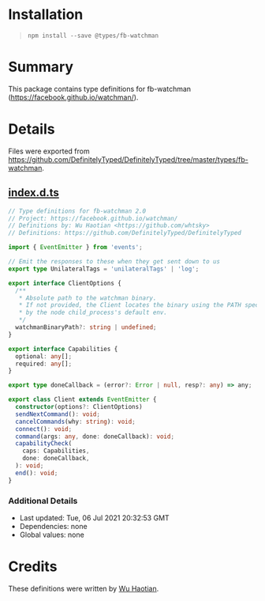 # Installation
> `npm install --save @types/fb-watchman`

# Summary
This package contains type definitions for fb-watchman (https://facebook.github.io/watchman/).

# Details
Files were exported from https://github.com/DefinitelyTyped/DefinitelyTyped/tree/master/types/fb-watchman.
## [index.d.ts](https://github.com/DefinitelyTyped/DefinitelyTyped/tree/master/types/fb-watchman/index.d.ts)
````ts
// Type definitions for fb-watchman 2.0
// Project: https://facebook.github.io/watchman/
// Definitions by: Wu Haotian <https://github.com/whtsky>
// Definitions: https://github.com/DefinitelyTyped/DefinitelyTyped

import { EventEmitter } from 'events';

// Emit the responses to these when they get sent down to us
export type UnilateralTags = 'unilateralTags' | 'log';

export interface ClientOptions {
  /**
   * Absolute path to the watchman binary.
   * If not provided, the Client locates the binary using the PATH specified
   * by the node child_process's default env.
   */
  watchmanBinaryPath?: string | undefined;
}

export interface Capabilities {
  optional: any[];
  required: any[];
}

export type doneCallback = (error?: Error | null, resp?: any) => any;

export class Client extends EventEmitter {
  constructor(options?: ClientOptions)
  sendNextCommand(): void;
  cancelCommands(why: string): void;
  connect(): void;
  command(args: any, done: doneCallback): void;
  capabilityCheck(
    caps: Capabilities,
    done: doneCallback,
  ): void;
  end(): void;
}

````

### Additional Details
 * Last updated: Tue, 06 Jul 2021 20:32:53 GMT
 * Dependencies: none
 * Global values: none

# Credits
These definitions were written by [Wu Haotian](https://github.com/whtsky).
